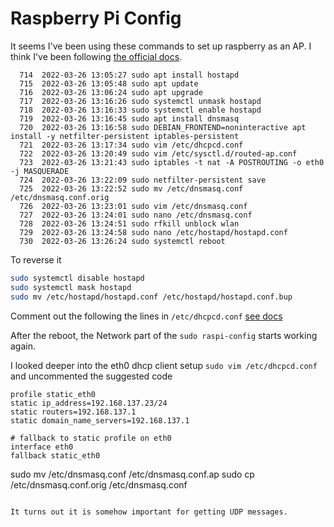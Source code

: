 # Raspberry Pi Config

It seems I've been using these commands to set up raspberry as an AP. I think I've been following [the official docs](https://www.raspberrypi.com/documentation/computers/configuration.html#setting-up-a-routed-wireless-access-point).

```
  714  2022-03-26 13:05:27 sudo apt install hostapd
  715  2022-03-26 13:05:48 sudo apt update
  716  2022-03-26 13:06:24 sudo apt upgrade
  717  2022-03-26 13:16:26 sudo systemctl unmask hostapd
  718  2022-03-26 13:16:33 sudo systemctl enable hostapd
  719  2022-03-26 13:16:45 sudo apt install dnsmasq
  720  2022-03-26 13:16:58 sudo DEBIAN_FRONTEND=noninteractive apt install -y netfilter-persistent iptables-persistent
  721  2022-03-26 13:17:34 sudo vim /etc/dhcpcd.conf
  722  2022-03-26 13:20:49 sudo vim /etc/sysctl.d/routed-ap.conf
  723  2022-03-26 13:21:43 sudo iptables -t nat -A POSTROUTING -o eth0 -j MASQUERADE
  724  2022-03-26 13:22:09 sudo netfilter-persistent save
  725  2022-03-26 13:22:52 sudo mv /etc/dnsmasq.conf /etc/dnsmasq.conf.orig
  726  2022-03-26 13:23:01 sudo vim /etc/dnsmasq.conf
  727  2022-03-26 13:24:01 sudo nano /etc/dnsmasq.conf
  728  2022-03-26 13:24:51 sudo rfkill unblock wlan
  729  2022-03-26 13:24:58 sudo nano /etc/hostapd/hostapd.conf
  730  2022-03-26 13:26:24 sudo systemctl reboot
```

To reverse it
```bash
sudo systemctl disable hostapd
sudo systemctl mask hostapd
sudo mv /etc/hostapd/hostapd.conf /etc/hostapd/hostapd.conf.bup
```

Comment out the following the lines in `/etc/dhcpcd.conf`
[see docs](https://www.raspberrypi.com/documentation/computers/configuration.html#running-the-new-wireless-ap:~:text=for%20dhcpcd%20with%3A-,sudo%20nano%20/etc/dhcpcd.conf,-Go%20to%)

After the reboot, the Network part of the `sudo raspi-config` starts working again.

I looked deeper into the eth0 dhcp client setup `sudo vim /etc/dhcpcd.conf` and uncommented the suggested code
```
profile static_eth0
static ip_address=192.168.137.23/24
static routers=192.168.137.1
static domain_name_servers=192.168.137.1

# fallback to static profile on eth0
interface eth0
fallback static_eth0
```
sudo mv /etc/dnsmasq.conf /etc/dnsmasq.conf.ap
sudo cp /etc/dnsmasq.conf.orig /etc/dnsmasq.conf
```

It turns out it is somehow important for getting UDP messages.
